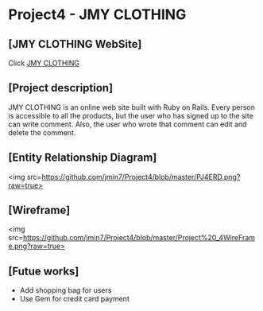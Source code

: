 # Project4 - JMY CLOTHING

## [JMY CLOTHING WebSite]
Click <a href=https://jmy-clothing.herokuapp.com>JMY CLOTHING</a>

## [Project description]

JMY CLOTHING is an online web site built with Ruby on Rails. Every person is accessible to all the products, but the user who has signed up to the site can write comment. Also, the user who wrote that comment can edit and delete the comment.

## [Entity Relationship Diagram]
<img src=https://github.com/jmin7/Project4/blob/master/PJ4ERD.png?raw=true>

## [Wireframe]
<img src=https://github.com/jmin7/Project4/blob/master/Project%20_4WireFrame.png?raw=true>

## [Futue works]
- Add shopping bag for users
- Use Gem for credit card payment
